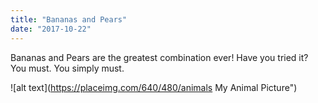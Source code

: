 ```yaml
---
title: "Bananas and Pears"
date: "2017-10-22"
---
```


Bananas and Pears are the greatest combination ever! Have you tried it? You must. You simply must.

![alt text](https://placeimg.com/640/480/animals My Animal Picture")

